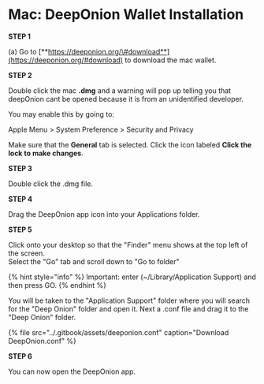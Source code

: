 # Mac: DeepOnion Wallet Installation

**STEP 1**  
  
\(a\) Go to [**https://deeponion.org/\#download**](https://deeponion.org/#download) to download the mac wallet.  
  
**STEP 2**  
  
Double click the mac **.dmg** and a warning will pop up telling you that deepOnion cant be opened because it is from an unidentified developer.  
  
You may enable this by going to:  
  
Apple Menu &gt; System Preference &gt; Security and Privacy  
  
Make sure that the **General** tab is selected. Click the icon labeled **Click the lock to make changes**.  
  
**STEP 3**  
  
Double click the .dmg file.  
  
**STEP 4**  
  
Drag the DeepOnion app icon into your Applications folder.  
  
**STEP 5**  
  
Click onto your desktop so that the "Finder" menu shows at the top left of the screen.  
Select the "Go" tab and scroll down to "Go to folder"

{% hint style="info" %}
Important: enter \(~/Library/Application Support\) and then press GO.
{% endhint %}

You will be taken to the "Application Support" folder where you will search for the "Deep Onion" folder and open it. Next a .conf file and drag it to the "Deep Onion" folder.

{% file src="../.gitbook/assets/deeponion.conf" caption="Download DeepOnion.conf" %}

**STEP 6**  
  
You can now open the DeepOnion app.

